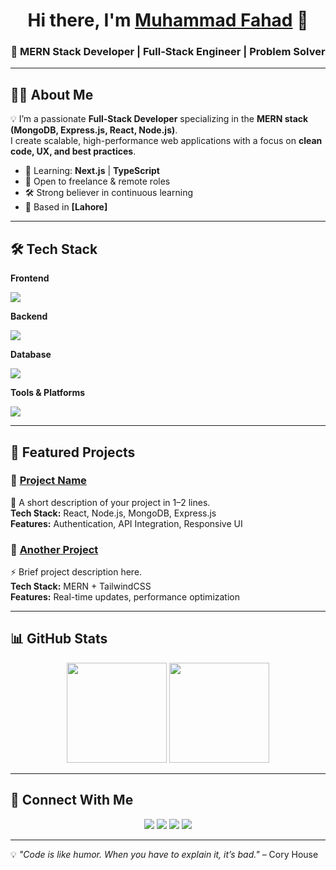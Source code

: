 <!-- Profile Header -->
<h1 align="center">Hi there, I'm <a href="https://yourportfolio.com">Muhammad Fahad</a> 👋</h1>
<h3 align="center">🚀 MERN Stack Developer | Full-Stack Engineer | Problem Solver</h3>

---

## 🧑‍💻 About Me
💡 I’m a passionate **Full-Stack Developer** specializing in the **MERN stack (MongoDB, Express.js, React, Node.js)**.  
I create scalable, high-performance web applications with a focus on **clean code, UX, and best practices**.

- 🌱 Learning: **Next.js** | **TypeScript**
- 💼 Open to freelance & remote roles
- 🛠 Strong believer in continuous learning
- 📍 Based in **[Lahore]**

---

## 🛠 Tech Stack

**Frontend**  
<p>
  <img src="https://skillicons.dev/icons?i=react,nextjs,redux,tailwind,bootstrap,materialui" />
</p>

**Backend**  
<p>
  <img src="https://skillicons.dev/icons?i=nodejs,express" />
</p>

**Database**  
<p>
  <img src="https://skillicons.dev/icons?i=mongodb,mysql" />
</p>

**Tools & Platforms**  
<p>
  <img src="https://skillicons.dev/icons?i=git,github,docker,postman,aws,vercel,netlify" />
</p>

---

## 📌 Featured Projects

### 📂 [Project Name](https://github.com/yourusername/project-repo)
🚀 A short description of your project in 1–2 lines.  
**Tech Stack:** React, Node.js, MongoDB, Express.js  
**Features:** Authentication, API Integration, Responsive UI

### 📂 [Another Project](https://github.com/yourusername/project-repo)
⚡ Brief project description here.  
**Tech Stack:** MERN + TailwindCSS  
**Features:** Real-time updates, performance optimization

---

## 📊 GitHub Stats
<p align="center">
  <img src="https://github-readme-stats.vercel.app/api?username=yourusername&show_icons=true&theme=radical" height="160"/>
  <img src="https://github-readme-stats.vercel.app/api/top-langs/?username=yourusername&layout=compact&theme=radical" height="160"/>
</p>

---

## 🔗 Connect With Me
<p align="center">
  <a href="https://yourportfolio.com"><img src="https://img.shields.io/badge/Portfolio-%23000000.svg?&style=for-the-badge&logo=web&logoColor=white" /></a>
  <a href="https://www.linkedin.com/in/m-fahad-saeed-bb0035247/"><img src="https://img.shields.io/badge/LinkedIn-%230077B5.svg?&style=for-the-badge&logo=linkedin&logoColor=white" /></a>
  <a href="https://github.com/fahad114433/"><img src="https://img.shields.io/badge/GitHub-%23181717.svg?&style=for-the-badge&logo=github&logoColor=white" /></a>
  <a href="fahadsaeed114433@gmail.com"><img src="https://img.shields.io/badge/Email-%23D14836.svg?&style=for-the-badge&logo=gmail&logoColor=white" /></a>
</p>

---

💡 *"Code is like humor. When you have to explain it, it’s bad."* – Cory House
